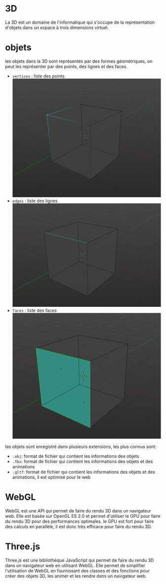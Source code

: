 # 3D
La 3D est un domaine de l'informatique qui s'occupe de la représentation d'objets dans un espace à trois dimensions virtuel.


# objets
les objets dans la 3D sont représentés par des formes géométriques, on peut les représenter par des points, des lignes et des faces.
- `vertices` : liste des points
![vertices](vertices.png)
- `edges` : liste des lignes
![edges](edges.png)
- `faces` : liste des faces
![faces](faces.png)

les objets sont enregistré dans plusieurs extensions, les plus connus sont:
- `.obj`: format de fichier qui contient les informations des objets
- `.fbx`: format de fichier qui contient les informations des objets et des animations
- `.gltf`: format de fichier qui contient les informations des objets et des animations, il est optimisé pour le web

# WebGL
WebGL est une API qui permet de faire du rendu 3D dans un navigateur web. Elle est basée sur OpenGL ES 2.0 et permet d'utiliser le GPU pour faire du rendu 3D pour des performances optimales. le GPU est fort pour faire des calculs en parallèle, il est donc très efficace pour faire du rendu 3D.

# Three.js
Three.js est une bibliothèque JavaScript qui permet de faire du rendu 3D dans un navigateur web en utilisant WebGL. Elle permet de simplifier l'utilisation de WebGL en fournissant des classes et des fonctions pour créer des objets 3D, les animer et les rendre dans un navigateur web.